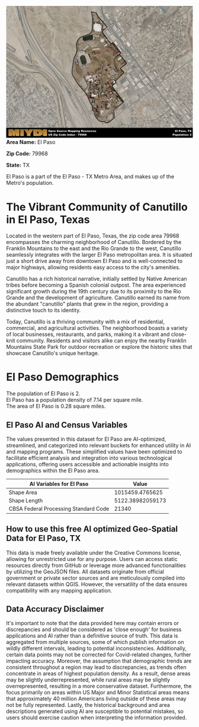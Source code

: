 ![Image Alt Text](../_images/79968.png)
**Area Name:** El Paso

**Zip Code:** 79968

**State:** TX

El Paso is a part of the El Paso - TX Metro Area, and makes up  of the Metro's population.  

# The Vibrant Community of Canutillo in El Paso, Texas  

Located in the western part of El Paso, Texas, the zip code area 79968 encompasses the charming neighborhood of Canutillo. Bordered by the Franklin Mountains to the east and the Rio Grande to the west, Canutillo seamlessly integrates with the larger El Paso metropolitan area. It is situated just a short drive away from downtown El Paso and is well-connected to major highways, allowing residents easy access to the city's amenities.

Canutillo has a rich historical narrative, initially settled by Native American tribes before becoming a Spanish colonial outpost. The area experienced significant growth during the 19th century due to its proximity to the Rio Grande and the development of agriculture. Canutillo earned its name from the abundant "canutillo" plants that grew in the region, providing a distinctive touch to its identity.

Today, Canutillo is a thriving community with a mix of residential, commercial, and agricultural activities. The neighborhood boasts a variety of local businesses, restaurants, and parks, making it a vibrant and close-knit community. Residents and visitors alike can enjoy the nearby Franklin Mountains State Park for outdoor recreation or explore the historic sites that showcase Canutillo's unique heritage.

# El Paso Demographics

The population of El Paso is 2.  
El Paso has a population density of 7.14 per square mile.  
The area of El Paso is 0.28 square miles.  

## El Paso AI and Census Variables

The values presented in this dataset for El Paso are AI-optimized, streamlined, and categorized into relevant buckets for enhanced utility in AI and mapping programs. These simplified values have been optimized to facilitate efficient analysis and integration into various technological applications, offering users accessible and actionable insights into demographics within the El Paso area.

| AI Variables for El Paso | Value |
|-------------|-------|
| Shape Area | 1015459.4765625 |
| Shape Length | 5122.38982059173 |
| CBSA Federal Processing Standard Code | 21340 |

## How to use this free AI optimized Geo-Spatial Data for El Paso, TX

This data is made freely available under the Creative Commons license, allowing for unrestricted use for any purpose. Users can access static resources directly from GitHub or leverage more advanced functionalities by utilizing the GeoJSON files. All datasets originate from official government or private sector sources and are meticulously compiled into relevant datasets within QGIS. However, the versatility of the data ensures compatibility with any mapping application.

## Data Accuracy Disclaimer
It's important to note that the data provided here may contain errors or discrepancies and should be considered as 'close enough' for business applications and AI rather than a definitive source of truth. This data is aggregated from multiple sources, some of which publish information on wildly different intervals, leading to potential inconsistencies. Additionally, certain data points may not be corrected for Covid-related changes, further impacting accuracy. Moreover, the assumption that demographic trends are consistent throughout a region may lead to discrepancies, as trends often concentrate in areas of highest population density. As a result, dense areas may be slightly underrepresented, while rural areas may be slightly overrepresented, resulting in a more conservative dataset. Furthermore, the focus primarily on areas within US Major and Minor Statistical areas means that approximately 40 million Americans living outside of these areas may not be fully represented. Lastly, the historical background and area descriptions generated using AI are susceptible to potential mistakes, so users should exercise caution when interpreting the information provided.
